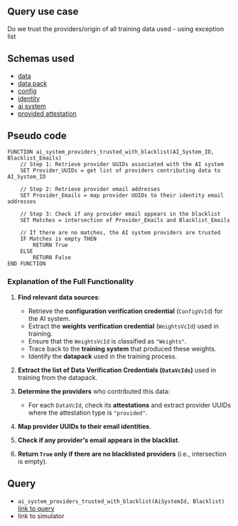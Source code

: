 ## Query use case

Do we trust the providers/origin of all training data used - using exception list


## Schemas used

* [data](https://github.com/nqminds/Trusted-AI-BOM/blob/main/packages/schemas/src/taibom-schemas/10-data.v1.0.0.schema.yaml)
* [data pack](https://github.com/nqminds/Trusted-AI-BOM/blob/main/packages/schemas/src/taibom-schemas/20-data-pack.v1.0.0.schema.yaml)
* [config](https://github.com/nqminds/Trusted-AI-BOM/blob/main/packages/schemas/src/taibom-schemas/25-config.v1.0.0.schema.yaml) 
* [identity](https://github.com/nqminds/Trusted-AI-BOM/blob/main/packages/schemas/src/taibom-schemas/5-identity.v1.0.0.schema.yaml)
* [ai system](https://github.com/nqminds/Trusted-AI-BOM/blob/main/packages/schemas/src/taibom-schemas/50-ai-system.v1.0.0.schema.yaml)
* [provided attestation](https://github.com/nqminds/Trusted-AI-BOM/blob/main/packages/schemas/src/taibom-schemas/64-provided-attestation.v1.0.0.schema.yaml)


## Pseudo code 

```
FUNCTION ai_system_providers_trusted_with_blacklist(AI_System_ID, Blacklist_Emails)
    // Step 1: Retrieve provider UUIDs associated with the AI system
    SET Provider_UUIDs = get list of providers contributing data to AI_System_ID

    // Step 2: Retrieve provider email addresses
    SET Provider_Emails = map provider UUIDs to their identity email addresses

    // Step 3: Check if any provider email appears in the blacklist
    SET Matches = intersection of Provider_Emails and Blacklist_Emails

    // If there are no matches, the AI system providers are trusted
    IF Matches is empty THEN
        RETURN True
    ELSE
        RETURN False
END FUNCTION

```

### **Explanation of the Full Functionality**
1. **Find relevant data sources**:  
   - Retrieve the **configuration verification credential** (`ConfigVcId`) for the AI system.  
   - Extract the **weights verification credential** (`WeightsVcId`) used in training.  
   - Ensure that the `WeightsVcId` is classified as `"Weights"`.  
   - Trace back to the **training system** that produced these weights.  
   - Identify the **datapack** used in the training process.  

2. **Extract the list of Data Verification Credentials (`DataVcIds`)** used in training from the datapack.  

3. **Determine the providers** who contributed this data:  
   - For each `DataVcId`, check its **attestations** and extract provider UUIDs where the attestation type is `"provided"`.  

4. **Map provider UUIDs to their email identities**.  

5. **Check if any provider's email appears in the blacklist**.  

6. **Return `True` only if there are no blacklisted providers** (i.e., intersection is empty).  


## Query

- `ai_system_providers_trusted_with_blacklist(AiSystemId, Blacklist)` [link to query](https://github.com/nqminds/Trusted-AI-BOM/blob/main/packages/claim_cascade_batteries/taibom-battery/scenarios.json#L201-L204)
- link to simulator 
